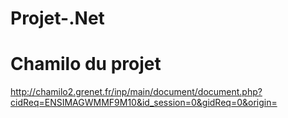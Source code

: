 # Projet-.Net
# Chamilo du projet 
http://chamilo2.grenet.fr/inp/main/document/document.php?cidReq=ENSIMAGWMMF9M10&id_session=0&gidReq=0&origin=
